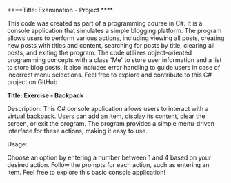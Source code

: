 ****Title: Examination - Project ****

This code was created as part of a programming course in C#. It is a console application that simulates a simple blogging platform. The program allows users to perform various actions, including viewing all posts, creating new posts with titles and content, searching for posts by title, clearing all posts, and exiting the program. The code utilizes object-oriented programming concepts with a class 'Me' to store user information and a list to store blog posts. It also includes error handling to guide users in case of incorrect menu selections. Feel free to explore and contribute to this C# project on GitHub

****Title: Exercise - Backpack****

Description:
This C# console application allows users to interact with a virtual backpack. Users can add an item, display its content, clear the screen, or exit the program. The program provides a simple menu-driven interface for these actions, making it easy to use.

Usage:

Choose an option by entering a number between 1 and 4 based on your desired action.
Follow the prompts for each action, such as entering an item.
Feel free to explore this basic console application!
